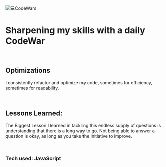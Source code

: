 ![💻_CodeWars_](https://user-images.githubusercontent.com/59130140/206925280-05a1fd34-c187-4918-98fb-f325b1af8128.png)



#  Sharpening my skills with a daily CodeWar 

<br>

## Optimizations
I consistently refactor and optimize my code, sometimes for efficiency, sometimes for readability.

<br>

## Lessons Learned:
The Biggest Lesson I learned in tackling this endless supply of questions is understanding that there is a long way to go. Not being able to answer a question is okay, as long as you take the initiative to improve.

<br>

### Tech used: JavaScript

